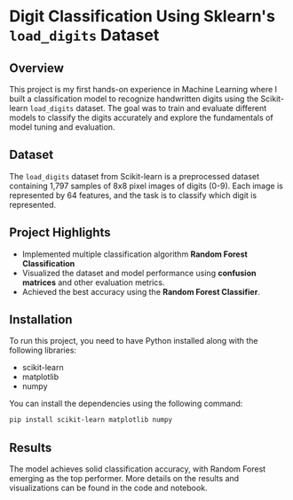 # Digit Classification Using Sklearn's `load_digits` Dataset

## Overview

This project is my first hands-on experience in Machine Learning where I built a classification model to recognize handwritten digits using the Scikit-learn `load_digits` dataset. The goal was to train and evaluate different models to classify the digits accurately and explore the fundamentals of model tuning and evaluation.

## Dataset

The `load_digits` dataset from Scikit-learn is a preprocessed dataset containing 1,797 samples of 8x8 pixel images of digits (0-9). Each image is represented by 64 features, and the task is to classify which digit is represented.

## Project Highlights

- Implemented multiple classification algorithm **Random Forest Classification**
- Visualized the dataset and model performance using **confusion matrices** and other evaluation metrics.
- Achieved the best accuracy using the **Random Forest Classifier**.
  
## Installation

To run this project, you need to have Python installed along with the following libraries:
- scikit-learn
- matplotlib
- numpy

You can install the dependencies using the following command:
```bash
pip install scikit-learn matplotlib numpy
```

## Results

The model achieves solid classification accuracy, with Random Forest emerging as the top performer. More details on the results and visualizations can be found in the code and notebook.
